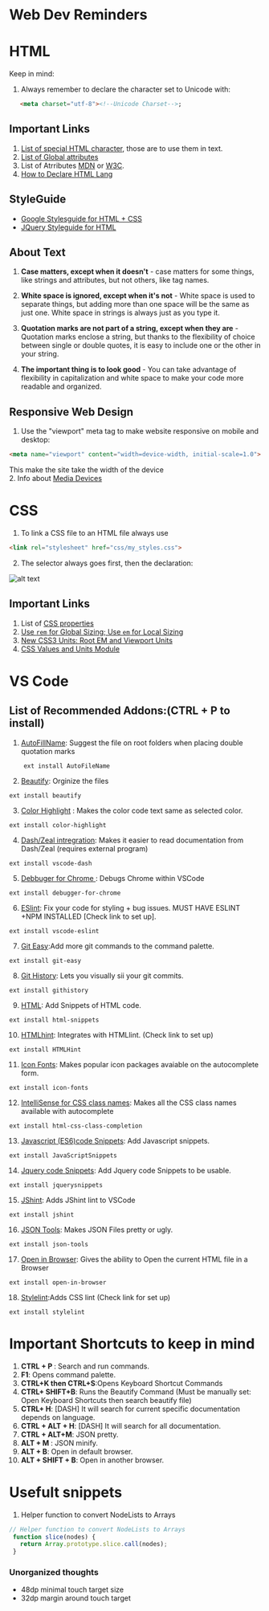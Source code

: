 # Web Dev Reminders


# HTML
Keep in mind: 
1. Always remember to declare  the  character set to  Unicode with:
 ``` html
    <meta charset="utf-8"><!--Unicode Charset-->;
```

## Important Links
1. [List of special HTML character](https://dev.w3.org/html5/html-author/charref), those are to use them in text.
2. [List of Global attributes](https://www.w3.org/wiki/HTML/Attributes/_Global)
3. List of Atrributes [MDN](https://developer.mozilla.org/en-US/docs/Web/HTML/Attributes) or [W3C](https://www.w3.org/wiki/HTML/Attributes/_Global). 
4. [How to Declare HTML Lang](https://www.w3.org/International/questions/qa-html-language-declarations)


## StyleGuide 

* [Google Stylesguide for HTML + CSS](https://google.github.io/styleguide/htmlcssguide.html)
* [JQuery Styleguide for HTML](https://contribute.jquery.org/style-guide/html/)

## About Text
 1. **Case matters, except when it doesn't** - case matters for some things, like strings and attributes, but not others, like tag names.


2. **White space is ignored, except when it's not**  - White space is used to separate things, but adding more than one space will be the same as just one.  White space in strings is always just as you type it.
3. **Quotation marks are not part of a string, except when they are** - Quotation marks enclose a string, but thanks to the flexibility of choice between single or double quotes, it is easy to include one or the other in your string.
4. **The important thing is to look good** - You can take advantage of flexibility in capitalization and white space to make your code more readable and organized.

## Responsive Web Design

1. Use the "viewport" meta tag to make website responsive on mobile and  desktop:
```html
<meta name="viewport" content="width=device-width, initial-scale=1.0">
```
This make the site take the width of the device 
<br>2. Info about [Media Devices](https://www.w3.org/TR/css3-mediaqueries/)


# CSS
1. To link a CSS file to an HTML file always use
```html 
<link rel="stylesheet" href="css/my_styles.css">
```

2. The selector always goes first, then the declaration:

![alt text](https://d37djvu3ytnwxt.cloudfront.net/assets/courseware/v1/7aeb1eae7e4bc674083b56e47c0fa9f1/asset-v1:W3Cx+HTML5.0x+1T2017+type@asset+block/select-declare.jpg "Selector-Declaration")

## Important Links
1. List of [CSS properties](https://developer.mozilla.org/en-US/docs/Web/CSS/Reference)
2. [Use `rem` for Global Sizing; Use `em` for Local Sizing](https://css-tricks.com/rem-global-em-local/)
3. [New CSS3 Units: Root EM and Viewport Units](http://www.cssmine.com/ebook/css3-units)
4. [CSS Values and Units Module](https://www.w3.org/TR/css3-values/#viewport-relative-lengths)


# VS Code 

## List of Recommended Addons:(<b>CTRL + P </b> to install)
1. [AutoFillName](https://marketplace.visualstudio.com/items?itemName=JerryHong.autofilename): Suggest the file on root folders when placing double quotation marks 
```
    ext install AutoFileName
```

2. [Beautify](https://marketplace.visualstudio.com/items?itemName=HookyQR.beautify): Orginize the files 
```
ext install beautify
```

3. [Color Highlight](https://marketplace.visualstudio.com/items?itemName=naumovs.color-highlight) : Makes the color code text same as selected color.
```
ext install color-highlight
```
4. [Dash/Zeal intregration](https://marketplace.visualstudio.com/items?itemName=deerawan.vscode-dash): Makes it easier to read documentation from Dash/Zeal (requires external program)
```
ext install vscode-dash
```

5. [Debbuger for Chrome ](https://marketplace.visualstudio.com/items?itemName=msjsdiag.debugger-for-chrome): Debugs Chrome within VSCode
```
ext install debugger-for-chrome
```
6. [ESlint](https://marketplace.visualstudio.com/items?itemName=dbaeumer.vscode-eslint): Fix your code for styling + bug issues. MUST HAVE ESLINT +NPM INSTALLED [Check link to set up].
```
ext install vscode-eslint
``` 
7. [Git Easy](https://marketplace.visualstudio.com/items?itemName=bibhasdn.git-easy):Add more git commands to the command palette.
```
ext install git-easy
```
8. [Git History](https://marketplace.visualstudio.com/items?itemName=donjayamanne.githistory): Lets you visually sii your git commits.
```
ext install githistory
```
9. [HTML](https://marketplace.visualstudio.com/items?itemName=abusaidm.html-snippets): Add Snippets of HTML code.
```
ext install html-snippets
```
10. [HTMLhint](https://marketplace.visualstudio.com/items?itemName=mkaufman.HTMLHint): Integrates with HTMLlint. (Check link to set up)
```
ext install HTMLHint
```

11. [Icon Fonts](https://marketplace.visualstudio.com/items?itemName=idleberg.icon-fonts): Makes popular icon packages avaiable on  the autocomplete form.
```
ext install icon-fonts
```

12. [IntelliSense for CSS class names](https://marketplace.visualstudio.com/items?itemName=Zignd.html-css-class-completion): Makes all the CSS class names available with autocomplete 
```
ext install html-css-class-completion
```
13. [Javascript (ES6)code Snippets](https://marketplace.visualstudio.com/items?itemName=xabikos.JavaScriptSnippets): Add Javascript snippets.
```
ext install JavaScriptSnippets
```
14. [Jquery code Snippets](https://marketplace.visualstudio.com/items?itemName=donjayamanne.jquerysnippets): Add Jquery code Snippets to be usable.
```
ext install jquerysnippets
```
15. [JShint](https://marketplace.visualstudio.com/items?itemName=dbaeumer.jshint): Adds JShint lint to VSCode
```
ext install jshint
```
16. [JSON Tools](https://marketplace.visualstudio.com/items?itemName=eriklynd.json-tools): Makes JSON Files pretty or ugly.
```
ext install json-tools
```

17. [Open in Browser](https://marketplace.visualstudio.com/items?itemName=techer.open-in-browser): Gives the ability to Open the current HTML file in a Browser
```
ext install open-in-browser
```
18. [Stylelint](https://marketplace.visualstudio.com/items?itemName=shinnn.stylelint):Adds CSS lint  (Check link for set up)
```
ext install stylelint
```


# Important Shortcuts to keep in mind 
1. <b>CTRL + P </b>: Search and run commands. 
2. <b> F1</b>: Opens command palette.
3. <b>CTRL+K then CTRL+S</b>:Opens Keyboard Shortcut Commands 
4. <b>CTRL+ SHIFT+B</b>:  Runs the Beautify Command (Must be manually set: Open Keyboard Shortcuts then search beautify file)
4. <b>CTRL+ H</b>: [DASH] It will search for current specific documentation depends on language.
5. <b>CTRL + ALT + H</b>: [DASH] It will search for all documentation.
6. <b>CTRL + ALT+M</b>: JSON pretty.
7. <b>ALT + M </b>: JSON minify.
8. <b>ALT + B</b>: Open in default browser.
9. <b>ALT + SHIFT + B</b>: Open in another browser.
 
 # Usefult snippets
 1. Helper function to convert NodeLists to Arrays
 ```javascript
 // Helper function to convert NodeLists to Arrays
  function slice(nodes) {
    return Array.prototype.slice.call(nodes);
  }
  ```

  ### Unorganized thoughts

  * 48dp minimal touch  target size
  * 32dp margin around touch target